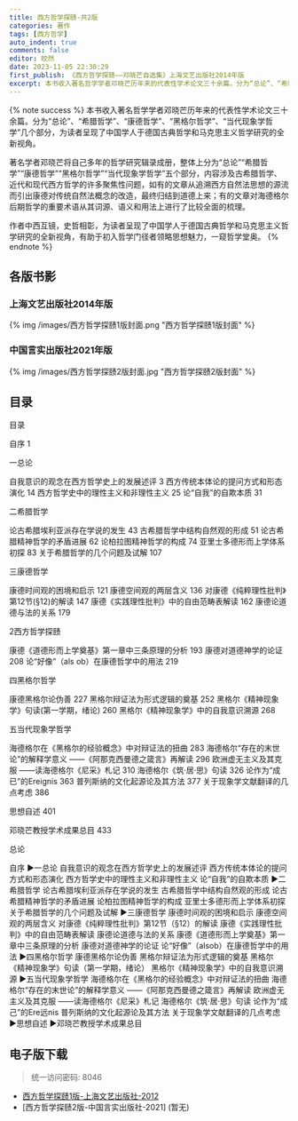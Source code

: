```yaml
---
title: 西方哲学探赜-共2版
categories: 著作
tags: [西方哲学]
auto_indent: true
comments: false
editor: 皎然
date: 2023-11-05 22:30:29
first_publish: 《西方哲学探赜——邓晓芒自选集》上海文艺出版社2014年版
excerpt: 本书收入著名哲学学者邓晓芒历年来的代表性学术论文三十余篇。分为“总论”、“希腊哲学”、“康德哲学”、“黑格尔哲学”、“当代现象学哲学”几个部分，为读者呈现了中国学人于德国古典哲学和马克思主义哲学研究的全新视角。
---
```

{% note success %}
本书收入著名哲学学者邓晓芒历年来的代表性学术论文三十余篇。分为“总论”、“希腊哲学”、“康德哲学”、“黑格尔哲学”、“当代现象学哲学”几个部分，为读者呈现了中国学人于德国古典哲学和马克思主义哲学研究的全新视角。

著名学者邓晓芒将自己多年的哲学研究辑录成册，整体上分为“总论”“希腊哲学”“康德哲学”“黑格尔哲学”“当代现象学哲学”五个部分，内容涉及古希腊哲学、近代和现代西方哲学的许多聚焦性问题，如有的文章从追溯西方自然法思想的源流而引出康德对传统自然法概念的改造，最终归结到道德上来；有的文章对海德格尔后期哲学的重要术语从其词源、语义和用法上进行了比较全面的梳理。

作者中西互镜，史哲相彰，为读者呈现了中国学人于德国古典哲学和马克思主义哲学研究的全新视角，有助于初入哲学门径者领略思想魅力，一窥哲学堂奥。
{% endnote %}
## 各版书影
### 上海文艺出版社2014年版
{% img /images/西方哲学探赜1版封面.png "西方哲学探赜1版封面" %}
### 中国言实出版社2021年版
{% img /images/西方哲学探赜2版封面.jpg "西方哲学探赜2版封面" %}

## 目录

目录

自序	1

一总论

自我意识的观念在西方哲学史上的发展述评	3
西方传统本体论的提问方式和形态演化	14
西方哲学史中的理性主义和非理性主义	25
论“自我”的自欺本质	31

二希腊哲学

论古希腊埃利亚派存在学说的发生	43
古希腊哲学中结构自然观的形成	51
论古希腊精神哲学的矛盾进展	62
论柏拉图精神哲学的构成	74
亚里士多德形而上学体系初探	83
关于希腊哲学的几个问题及试解	107

三康德哲学

康德时间观的困境和启示	121
康德空间观的两层含义	136
对康德《纯粹理性批判》第12节(§12)的解读	147
康德《实践理性批判》中的自由范畴表解读	162
康德论道德与法的关系	179

2西方哲学探赜

康德《道德形而上学奠基》第一章中三条原理的分析	193
康德对道德神学的论证	208
论“好像”（als ob）在康德哲学中的用法	219

四黑格尔哲学

康德黑格尔论伪善	227
黑格尔辩证法为形式逻辑的奠基	252
黑格尔《精神现象学》句读(第一学期，绪论)	260
黑格尔《精神现象学》中的自我意识溯源	268

五当代现象学哲学

海德格尔在《黑格尔的经验概念》中对辩证法的扭曲	283
海德格尔“存在的末世论”的解释学意义
——《阿那克西曼德之箴言》再解读	296
欧洲虚无主义及其克服
——读海德格尔《尼采》札记	310
海德格尔《筑·居·思》句读	326
论作为“成已”的Ereignis	363
普列斯纳的文化起源论及其方法	377
关于现象学文献翻译的几点考虑	386

思想自述	401

邓晓芒教授学术成果总目	433





总论

自序
▶一总论
自我意识的观念在西方哲学史上的发展述评
西方传统本体论的提问方式和形态演化
西方哲学史中的理性主义和非理性主义
论“自我”的自欺本质
▶二希腊哲学
论古希腊埃利亚派存在学说的发生
古希腊哲学中结构自然观的形成
论古希腊精神哲学的矛盾进展
论柏拉图精神哲学的构成
亚里士多德形而上学体系初探
关于希腊哲学的几个问题及试解
▶三康德哲学
康德时间观的困境和启示
康德空间观的两层含义
对康德《纯粹理性批判》第12节（§12）的解读
康德《实践理性批判》中的自由范畴表解读
康德论道德与法的关系
康德《道德形而上学奠基》第一章中三条原理的分析
康德对道德神学的论证
论“好像”（alsob）在康德哲学中的用法
▶四黑格尔哲学
康德黑格尔论伪善
黑格尔辩证法为形式逻辑的奠基
黑格尔《精神现象学》句读（第一学期，绪论）
黑格尔《精神现象学》中的自我意识溯源
▶五当代现象学哲学
海德格尔在《黑格尔的经验概念》中对辩证法的扭曲
海德格尔“存在的末世论”的解释学意义
——《阿那克西曼德之箴言》再解读
欧洲虚无主义及其克服
——读海德格尔《尼采》札记
海德格尔《筑·居·思》句读
论作为“成己”的Ere远nis
普列斯纳的文化起源论及其方法
关于现象学文献翻译的几点考虑
▶思想自述
▶邓晓芒教授学术成果总目
## 电子版下载
> 统一访问密码: 8046

- [西方哲学探赜1版-上海文艺出版社-2012](https://url92.ctfile.com/f/21466692-970562659-bf8704?p=8046)
- [西方哲学探赜2版-中国言实出版社-2021] (暂无)

